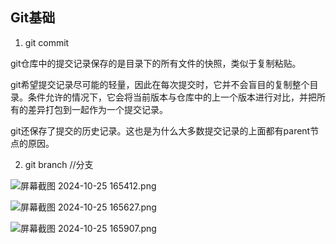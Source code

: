 ## Git基础

1. git commit

git仓库中的提交记录保存的是目录下的所有文件的快照，类似于复制粘贴。



git希望提交记录尽可能的轻量，因此在每次提交时，它并不会盲目的复制整个目录。条件允许的情况下，它会将当前版本与仓库中的上一个版本进行对比，并把所有的差异打包到一起作为一个提交记录。



git还保存了提交的历史记录。这也是为什么大多数提交记录的上面都有parent节点的原因。



2. git branch   //分支

![屏幕截图 2024-10-25 165412.png](https://www.helloimg.com/i/2024/10/26/671cba2263823.png)

![屏幕截图 2024-10-25 165627.png](https://www.helloimg.com/i/2024/10/26/671cba2247403.png)

![屏幕截图 2024-10-25 165907.png](https://www.helloimg.com/i/2024/10/26/671cba2269a62.png)

